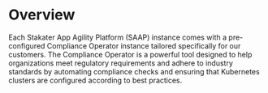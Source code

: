 # Overview

Each Stakater App Agility Platform (SAAP) instance comes with a pre-configured Compliance Operator instance tailored specifically for our customers. The Compliance Operator is a powerful tool designed to help organizations meet regulatory requirements and adhere to industry standards by automating compliance checks and ensuring that Kubernetes clusters are configured according to best practices.
